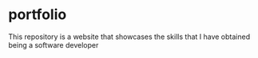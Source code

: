 # portfolio
This repository is a website that showcases the skills that I have obtained being a software developer
